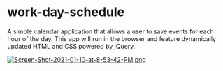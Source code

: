 # work-day-schedule
A simple calendar application that allows a user to save events for each hour of the day. This app will run in the browser and feature dynamically updated HTML and CSS powered by jQuery.

[![Screen-Shot-2021-01-10-at-8-53-42-PM.png](https://i.postimg.cc/bNh7zG4z/Screen-Shot-2021-01-10-at-8-53-42-PM.png)](https://postimg.cc/8sZK4C13)
